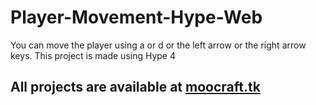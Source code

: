 # Player-Movement-Hype-Web
 You can move the player using a or d or the left arrow or the right arrow keys.
 This project is made using Hype 4
## All projects are available at [moocraft.tk](https://moocraft.tk)

